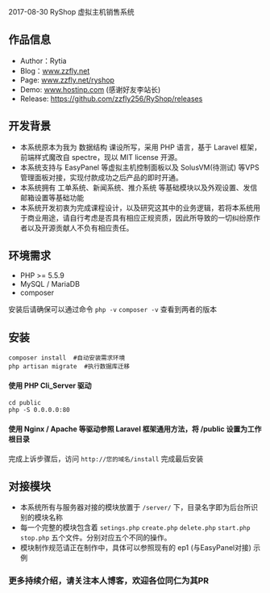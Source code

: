 2017-08-30
RyShop 虚拟主机销售系统
## 作品信息
- Author：Rytia
- Blog：www.zzfly.net
- Page: www.zzfly.net/ryshop
- Demo: www.hostinp.com (感谢好友李站长)
- Release: https://github.com/zzfly256/RyShop/releases

## 开发背景

- 本系统原本为我为 数据结构 课设所写，采用 PHP 语言，基于 Laravel 框架，前端样式魔改自 spectre，现以 MIT license 开源。
- 本系统支持与 EasyPanel 等虚拟主机控制面板以及 SolusVM(待测试) 等VPS管理面板对接，实现付款成功之后产品的即时开通。
- 本系统拥有 工单系统、新闻系统、推介系统 等基础模块以及外观设置、发信邮箱设置等基础功能
- 本系统开发初衷为完成课程设计，以及研究这其中的业务逻辑，若将本系统用于商业用途，请自行考虑是否具有相应正规资质，因此所导致的一切纠纷原作者以及开源贡献人不负有相应责任。

## 环境需求
- PHP >= 5.5.9
- MySQL / MariaDB
- composer

安装后请确保可以通过命令 ``php -v`` ``composer -v`` 查看到两者的版本

## 安装
```
composer install  #自动安装需求环境
php artisan migrate  #执行数据库迁移 
```
#### 使用 PHP Cli_Server 驱动
```
cd public
php -S 0.0.0.0:80
```
#### 使用 Nginx / Apache 等驱动参照 Laravel 框架通用方法，将 /public 设置为工作根目录
完成上诉步骤后，访问 ```http://您的域名/install``` 完成最后安装

## 对接模块
- 本系统所有与服务器对接的模块放置于 ``/server/`` 下，目录名字即为后台所识别的模块名称
- 每一个完整的模块包含着 ``setings.php`` ``create.php`` ``delete.php`` ``start.php`` ``stop.php`` 五个文件。分别对应五个不同的操作。
- 模块制作规范请正在制作中，具体可以参照现有的 ep1 (与EasyPanel对接) 示例

### 更多持续介绍，请关注本人博客，欢迎各位同仁为其PR

